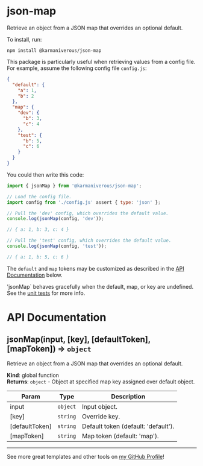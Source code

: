 # json-map

Retrieve an object from a JSON map that overrides an optional default.

To install, run:

```
npm install @karmaniverous/json-map
```

This package is particularly useful when retrieving values from a config file.
For example, assume the following config file `config.js`:

```json
{
  "default": {
    "a": 1,
    "b": 2
  },
  "map": {
    "dev": {
      "b": 3,
      "c": 4
    },
    "test": {
      "b": 5,
      "c": 6
    }
  }
}
```

You could then write this code:

```js
import { jsonMap } from '@karmaniverous/json-map';

// Load the config file.
import config from './config.js' assert { type: 'json' };

// Pull the 'dev' config, which overrides the default value.
console.log(jsonMap(config, 'dev'));

// { a: 1, b: 3, c: 4 }

// Pull the 'test' config, which overrides the default value.
console.log(jsonMap(config, 'test'));

// { a: 1, b: 5, c: 6 }
```

The `default` and `map` tokens may be customized as described in the
[API Documentation](#API-Documentation) below.

'jsonMap` behaves gracefully when the default, map, or key are undefined. See
the
[unit tests](https://github.com/karmaniverous/json-map/blob/main/lib/jsonMap.test.js)
for more info.

# API Documentation

<a name="jsonMap"></a>

## jsonMap(input, [key], [defaultToken], [mapToken]) ⇒ <code>object</code>
Retrieve an object from a JSON map that overrides an optional default.

**Kind**: global function  
**Returns**: <code>object</code> - Object at specified map key assigned over default object.  

| Param | Type | Description |
| --- | --- | --- |
| input | <code>object</code> | Input object. |
| [key] | <code>string</code> | Override key. |
| [defaultToken] | <code>string</code> | Default token (default: 'default'). |
| [mapToken] | <code>string</code> | Map token (default: 'map'). |


---

See more great templates and other tools on
[my GitHub Profile](https://github.com/karmaniverous)!
